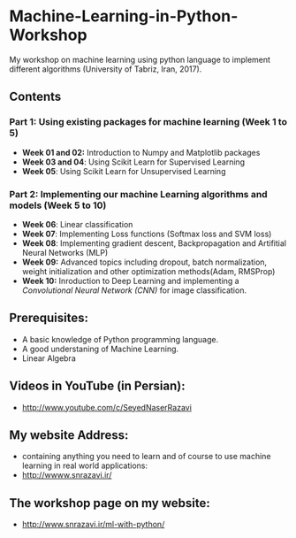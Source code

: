 # Machine-Learning-in-Python-Workshop
My workshop on machine learning using python language to implement different algorithms (University of Tabriz, Iran, 2017).

## Contents
### Part 1: Using existing packages for machine learning (Week 1 to 5)
- **Week 01 and 02:** Introduction to Numpy and Matplotlib packages
- **Week 03 and 04**: Using Scikit Learn for Supervised Learning
- **Week 05**: Using Scikit Learn for Unsupervised Learning
### Part 2: Implementing our machine Learning algorithms and models (Week 5 to 10)
- **Week 06**: Linear classification
- **Week 07**: Implementing Loss functions (Softmax loss and SVM loss)
- **Week 08**: Implementing gradient descent, Backpropagation and Artifitial Neural Networks (MLP)
- **Week 09:** Advanced topics including dropout, batch normalization, weight initialization and other optimization methods(Adam, RMSProp)
- **Week 10:** Inroduction to Deep Learning and implementing a *Convolutional Neural Network (CNN)* for image classification.

## Prerequisites:
- A basic knowledge of Python programming language.
- A good understaning of Machine Learning.
- Linear Algebra

## Videos in YouTube (in Persian):
- http://www.youtube.com/c/SeyedNaserRazavi

## My website Address:
- containing anything you need to learn and of course to use machine learning in real world applications:
- http://wwww.snrazavi.ir/

## The workshop page on my website:
- http://www.snrazavi.ir/ml-with-python/
